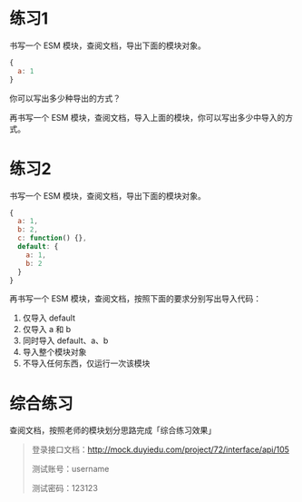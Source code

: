 # 练习1

书写一个 ESM 模块，查阅文档，导出下面的模块对象。

```js
{
  a: 1
}
```

你可以写出多少种导出的方式？

再书写一个 ESM 模块，查阅文档，导入上面的模块，你可以写出多少中导入的方式。

# 练习2

书写一个 ESM 模块，查阅文档，导出下面的模块对象。

```js
{
  a: 1,
  b: 2,
  c: function() {},
  default: {
    a: 1,
    b: 2
  }
}
```

再书写一个 ESM 模块，查阅文档，按照下面的要求分别写出导入代码：

1. 仅导入 default
2. 仅导入 a 和 b
3. 同时导入 default、a、b
4. 导入整个模块对象
5. 不导入任何东西，仅运行一次该模块

# 综合练习

查阅文档，按照老师的模块划分思路完成「综合练习效果」

> 登录接口文档：http://mock.duyiedu.com/project/72/interface/api/105
>
> 测试账号：username
>
> 测试密码：123123